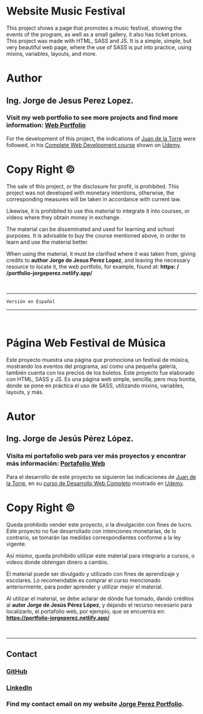 # Website Music Festival

This project shows a page that promotes a music festival, showing the events of the program, as well as a small gallery, it also has ticket prices. This project was made with HTML, SASS and JS. It is a simple, simple, but very beautiful web page, where the use of SASS is put into practice, using mixins, variables, layouts, and more.

# Author

## Ing. Jorge de Jesus Perez Lopez.

### Visit my web portfolio to see more projects and find more information: [Web Portfolio](https://portfolio-jorgeperez.netlify.app/)

For the development of this project, the indications of [Juan de la Torre](https://codigoconjuan.com/) were followed, in his [Complete Web Development course](https://www.udemy.com/course/desarrollo-web-completo-con-html5-css3-js-php-y-mysql/) shown on [Udemy](https://www.udemy.com/).

# Copy Right &copy;

The sale of this project, or the disclosure for profit, is prohibited. This project was not developed with monetary intentions, otherwise, the corresponding measures will be taken in accordance with current law.

Likewise, it is prohibited to use this material to integrate it into courses, or videos where they obtain money in exchange.

The material can be disseminated and used for learning and school purposes. It is advisable to buy the course mentioned above, in order to learn and use the material better.

When using the material, it must be clarified where it was taken from, giving credits to **author Jorge de Jesus Perez Lopez**, and leaving the necessary resource to locate it, the web portfolio, for example, found at: **https: / /portfolio-jorgeperez.netlify.app/**

<br/>

---

`Versión en Español`

---

<br/>

# Página Web Festival de Música

Este proyecto muestra una página que promociona un festival de música, mostrando los eventos del programa, así como una pequeña galería, también cuenta con los precios de los boletos. Este proyecto fue elaborado con HTML, SASS y JS. Es una página web simple, sencilla, pero muy bonita, donde se pone en práctica el uso de SASS, utilizando mixins, variables, layouts, y más.

# Autor

## Ing. Jorge de Jesús Pérez López.

### Visita mi portafolio web para ver más proyectos y encontrar más información: [Portafolio Web](https://portfolio-jorgeperez.netlify.app/)

Para el desarrollo de este proyecto se siguieron las indicaciones de [Juan de la Torre](https://codigoconjuan.com/), en su [curso de Desarrollo Web Completo](https://www.udemy.com/course/desarrollo-web-completo-con-html5-css3-js-php-y-mysql/) mostrado en [Udemy](https://www.udemy.com/).

# Copy Right &copy;

Queda prohibido vender este proyecto, o la divulgación con fines de lucro. Este proyecto no fue desarrollado con intenciones monetarias, de lo contrario, se tomarán las medidas correspondientes conforme a la ley vigente.

Así mismo, queda prohibido utilizar este material para integrarlo a cursos, o videos donde obtengan dinero a cambio.

El material puede ser divulgado y utilizado con fines de aprendizaje y escolares. Lo recomendable es comprar el curso mencionado anteriormente, para poder aprender y utilizar mejor el material.

Al utilizar el material, se debe aclarar de dónde fue tomado, dando créditos al **autor Jorge de Jesús Pérez López**, y dejando el recurso necesario para localizarlo, el portafolio web, por ejemplo, que se encuentra en: **https://portfolio-jorgeperez.netlify.app/**

<br/>

---

## Contact

### [GitHub](https://github.com/jodeperezlo)

### [LinkedIn](https://www.linkedin.com/in/jorge-de-jes%C3%BAs-p%C3%A9rez-l%C3%B3pez-140343216/)

### Find my contact email on my website [Jorge Perez Portfolio](https://portfolio-jorgeperez.netlify.app/).
